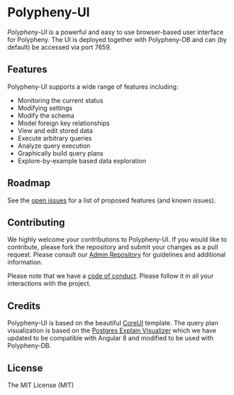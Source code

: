 # Polypheny-UI

_Polypheny-UI_ is a powerful and easy to use browser-based user interface for Polypheny. The UI is deployed together
with Polypheny-DB and can (by default) be accessed via port 7659.


## Features ##
Polypheny-UI supports a wide range of features including:

* Monitoring the current status
* Modifying settings
* Modify the schema
* Model foreign key relationships
* View and edit stored data
* Execute arbitrary queries
* Analyze query execution
* Graphically build query plans
* Explore-by-example based data exploration


## Roadmap ##
See the [open issues](https://github.com/polypheny/Polypheny-DB/labels/A-ui) for a list of proposed features (and known issues).


## Contributing ##
We highly welcome your contributions to Polypheny-UI. If you would like to contribute, please fork the repository and submit your changes as a pull request. Please consult our [Admin Repository](https://github.com/polypheny/Admin) for guidelines and additional information.

Please note that we have a [code of conduct](https://github.com/polypheny/Admin/blob/master/CODE_OF_CONDUCT.md). Please follow it in all your interactions with the project. 


## Credits ##
Polypheny-UI is based on the beautiful [CoreUI](https://coreui.io/angular/) template. The query plan visualization is based on the [Postgres Explain Visualizer](https://github.com/AlexTatiyants/pev) which we have updated to be compatible with Angular 8 and modified to be used with Polypheny-DB. 


## License ##
The MIT License (MIT)
